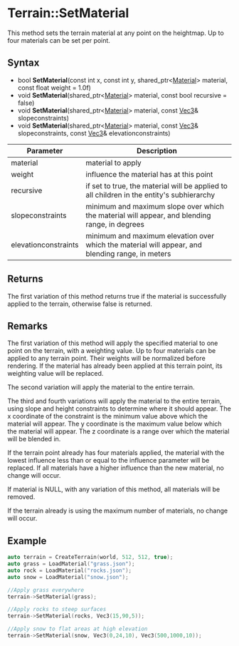 # Terrain::SetMaterial

This method sets the terrain material at any point on the heightmap. Up to four materials can be set per point.

## Syntax

- bool **SetMaterial**(const int x, const int y, shared_ptr<[Material](Material.md)\> material, const float weight = 1.0f)
- void **SetMaterial**(shared_ptr<[Material](Material.md)\> material, const bool recursive = false)
- void **SetMaterial**(shared_ptr<[Material](Material.md)\> material, const [Vec3](Vec3.md)& slopeconstraints)
- void **SetMaterial**(shared_ptr<[Material](Material.md)\> material, const [Vec3](Vec3.md)& slopeconstraints, const [Vec3](Vec3.md)& elevationconstraints)

| Parameter | Description |
|---|---|
| material | material to apply |
| weight | influence the material has at this point |
| recursive | if set to true, the material will be applied to all children in the entity's subhierarchy |
| slopeconstraints | minimum and maximum slope over which the material will appear, and blending range, in degrees |
| elevationconstraints | minimum and maximum elevation over which the material will appear, and blending range, in meters |

## Returns

The first variation of this method returns true if the material is successfully applied to the terrain, otherwise false is returned.

## Remarks

The first variation of this method will apply the specified material to one point on the terrain, with a weighting value. Up to four materials can be applied to any terrain point. Their weights will be normalized before rendering. If the material has already been applied at this terrain point, its weighting value will be replaced.

The second variation will apply the material to the entire terrain.

The third and fourth variations will apply the material to the entire terrain, using slope and height constraints to determine where it should appear. The x coordinate of the constraint is the minimum value above which the material will appear. The y coordinate is the maximum value below which the material will appear. The z coordinate is a range over which the material will be blended in.

If the terrain point already has four materials applied, the material with the lowest influence less than or equal to the influence parameter will be replaced. If all materials have a higher influence than the new material, no change will occur.

If material is NULL, with any variation of this method, all materials will be removed.

If the terrain already is using the maximum number of materials, no change will occur.

## Example

```c++
auto terrain = CreateTerrain(world, 512, 512, true);
auto grass = LoadMaterial("grass.json");
auto rock = LoadMaterial("rocks.json");
auto snow = LoadMaterial("snow.json");

//Apply grass everywhere
terrain->SetMaterial(grass);

//Apply rocks to steep surfaces
terrain->SetMaterial(rocks, Vec3(15,90,5));

//Apply snow to flat areas at high elevation
terrain->SetMaterial(snow, Vec3(0,24,10), Vec3(500,1000,10));
```
